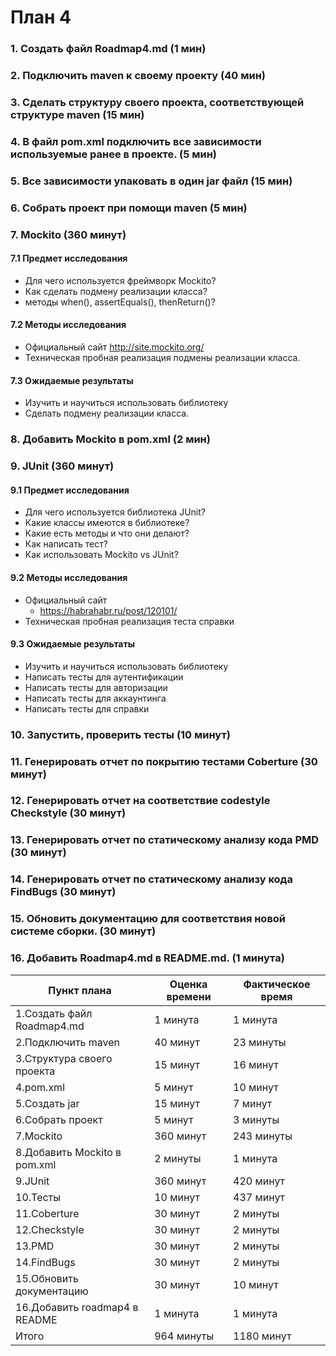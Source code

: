 # План 4

### 1. Создать файл Roadmap4.md (1 мин)
### 2. Подключить maven к своему проекту (40 мин)
### 3. Сделать структуру своего проекта, соответствующей структуре maven (15 мин)
### 4. В файл pom.xml подключить все зависимости используемые ранее в проекте. (5 мин) 
### 5. Все зависимости упаковать в один jar файл (15 мин)
### 6. Собрать проект при помощи maven (5 мин)
### 7. Mockito (360 минут)
#### 7.1 Предмет исследования
  - Для чего используется фреймворк Mockito?
  - Как сделать подмену реализации класса?
  - методы when(), assertEquals(), thenReturn()?
#### 7.2 Методы исследования
  - Официальный сайт http://site.mockito.org/
  - Техническая пробная реализация подмены реализации класса.
#### 7.3 Ожидаемые результаты
  - Изучить и научиться использовать библиотеку
  - Сделать подмену реализации класса.
### 8. Добавить Mockito в pom.xml (2 мин)
### 9. JUnit (360 минут)
#### 9.1 Предмет исследования
  - Для чего используется библиотека JUnit?
  - Какие классы имеются в библиотеке? 
  - Какие есть методы и что они делают?
  - Как написать тест?
  - Как использовать Mockito vs JUnit?
#### 9.2 Методы исследования
  - Официальный сайт
	- https://habrahabr.ru/post/120101/
  - Техническая пробная реализация теста справки
#### 9.3 Ожидаемые результаты
  - Изучить и научиться использовать библиотеку
  - Написать тесты для аутентификации
  - Написать тесты для авторизации
  - Написать тесты для аккаунтинга
  - Написать тесты для справки
### 10. Запустить, проверить тесты (10 минут)
### 11. Генерировать отчет по покрытию тестами Coberture (30 минут)
### 12. Генерировать отчет на соответствие codestyle Checkstyle (30 минут)
### 13. Генерировать отчет по статическому анализу кода PMD (30 минут)
### 14. Генерировать отчет по статическому анализу кода FindBugs (30 минут)
### 15. Обновить документацию для соответствия новой системе сборки. (30 минут)
### 16. Добавить Roadmap4.md в README.md. (1 минута)

| Пункт плана                         | Оценка времени                | Фактическое время        |
|-------------------------------------|-------------------------------|--------------------------|
| 1.Создать файл Roadmap4.md          |  1 минута                     |         1 минута         |
| 2.Подключить maven                  |  40 минут                     | 	23 минуты        |
| 3.Структура своего проекта          |  15 минут                     |       	16 минут         |
| 4.pom.xml                           |  5 минут                      |       	10 минут         |
| 5.Создать jar		              |  15 минут                     |	        7 минут          |
| 6.Собрать проект                    |  5 минут                      |       	3 минуты         |
| 7.Mockito                           |  360 минут                    | 	243 минуты       |
| 8.Добавить Mockito в pom.xml        |  2 минуты                     |         1 минута         |
| 9.JUnit                             |  360 минут                    |         420 минут        |
| 10.Тесты                            |  10 минут                     |     	437 минут        |
| 11.Coberture                        |  30 минут                     |  	2 минуты         |
| 12.Checkstyle                       |  30 минут                     |         2 минуты         |
| 13.PMD                              |  30 минут                     |         2 минуты         |
| 14.FindBugs                         |  30 минут                     |         2 минуты	 |
| 15.Обновить документацию            |  30 минут                     |        10 минут          |
| 16.Добавить roadmap4 в README       |  1 минута                     |        1 минута          |
| Итого                               |  964 минуты		      |      1180 минут 	 |
